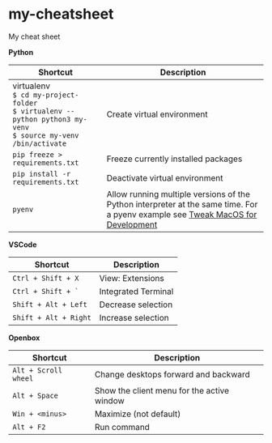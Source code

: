 # my-cheatsheet
My cheat sheet 

__Python__


Shortcut | Description
-- | --
virtualenv<br>`$ cd my-project-folder`<br> `$ virtualenv --python python3 my-venv`<br> `$ source my-venv /bin/activate`<br>|Create virtual environment
`pip freeze > requirements.txt`|Freeze currently installed packages
`pip install -r requirements.txt`|Deactivate virtual environment
`pyenv`|Allow running multiple versions of the Python interpreter at the same time. For a pyenv example see [Tweak MacOS for Development](https://reflective.atlassian.net/wiki/spaces/TN/pages/58518889/Tweak+MacOS+for+development#TweakMacOSfordevelopment)


__VSCode__


Shortcut|Description
-- | --
`Ctrl + Shift + X`|View: Extensions
``Ctrl + Shift + ` ``|Integrated Terminal
`Shift + Alt + Left`|Decrease selection
`Shift + Alt + Right`|Increase selection

__Openbox__


Shortcut|Description
-- | --
`Alt + Scroll wheel`|Change desktops forward and backward
`Alt + Space`|Show the client menu for the active window
`Win + <minus>`|Maximize (not default)
`Alt + F2`|Run command


